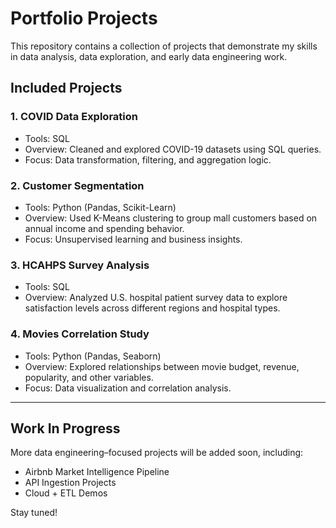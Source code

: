 # Portfolio Projects

This repository contains a collection of projects that demonstrate my skills in data analysis, data exploration, and early data engineering work.

## Included Projects

### 1. **COVID Data Exploration**
- Tools: SQL
- Overview: Cleaned and explored COVID-19 datasets using SQL queries.
- Focus: Data transformation, filtering, and aggregation logic.

### 2. **Customer Segmentation**
- Tools: Python (Pandas, Scikit-Learn)
- Overview: Used K-Means clustering to group mall customers based on annual income and spending behavior.
- Focus: Unsupervised learning and business insights.

### 3. **HCAHPS Survey Analysis**
- Tools: SQL
- Overview: Analyzed U.S. hospital patient survey data to explore satisfaction levels across different regions and hospital types.

### 4. **Movies Correlation Study**
- Tools: Python (Pandas, Seaborn)
- Overview: Explored relationships between movie budget, revenue, popularity, and other variables.
- Focus: Data visualization and correlation analysis.

---

##  Work In Progress

More data engineering–focused projects will be added soon, including:
- Airbnb Market Intelligence Pipeline
- API Ingestion Projects
- Cloud + ETL Demos

Stay tuned!
